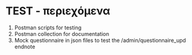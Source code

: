 # TEST - περιεχόμενα 

1. Postman scripts for testing
2. Postman collection for documentation
3. Mock questionnaire in json files to test the /admin/questionnaire_upd endnote